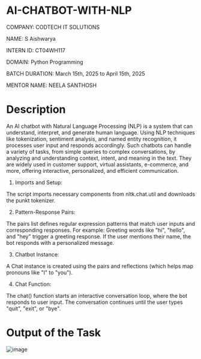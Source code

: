# AI-CHATBOT-WITH-NLP
COMPANY: CODTECH IT SOLUTIONS

NAME: S Aishwarya

INTERN ID: CT04WH117

DOMAIN: Python Programming

BATCH DURATION: March 15th, 2025 to April 15th, 2025

MENTOR NAME: NEELA SANTHOSH

# Description

An AI chatbot with Natural Language Processing (NLP) is a system that can understand, interpret, and generate human language. Using NLP techniques like tokenization, sentiment analysis, and named entity recognition, it processes user input and responds accordingly. Such chatbots can handle a variety of tasks, from simple queries to complex conversations, by analyzing and understanding context, intent, and meaning in the text. They are widely used in customer support, virtual assistants, e-commerce, and more, offering interactive, personalized, and efficient communication.
1. Imports and Setup:

The script imports necessary components from nltk.chat.util and downloads the punkt tokenizer.

2. Pattern-Response Pairs:

The pairs list defines regular expression patterns that match user inputs and corresponding responses. For example:
Greeting words like "hi", "hello", and "hey" trigger a greeting response.
If the user mentions their name, the bot responds with a personalized message.

3. Chatbot Instance:

A Chat instance is created using the pairs and reflections (which helps map pronouns like "I" to "you").

4. Chat Function:

The chat() function starts an interactive conversation loop, where the bot responds to user input. The conversation continues until the user types "quit", "exit", or "bye".

# Output of the Task
![image](https://github.com/user-attachments/assets/d564a9cd-f358-432f-ac3c-cee74e4d6b5c)
